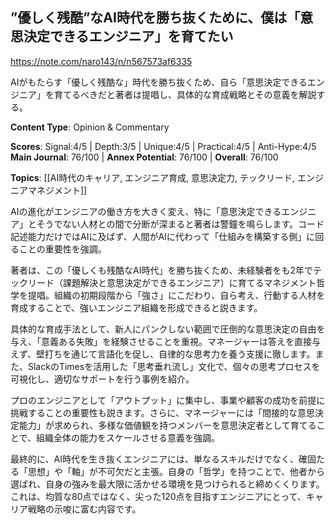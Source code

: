 ## ”優しく残酷”なAI時代を勝ち抜くために、僕は「意思決定できるエンジニア」を育てたい

https://note.com/naro143/n/n567573af6335

AIがもたらす「優しく残酷な」時代を勝ち抜くため、自ら「意思決定できるエンジニア」を育てるべきだと著者は提唱し、具体的な育成戦略とその意義を解説する。

**Content Type**: Opinion & Commentary

**Scores**: Signal:4/5 | Depth:3/5 | Unique:4/5 | Practical:4/5 | Anti-Hype:4/5
**Main Journal**: 76/100 | **Annex Potential**: 76/100 | **Overall**: 76/100

**Topics**: [[AI時代のキャリア, エンジニア育成, 意思決定力, テックリード, エンジニアマネジメント]]

AIの進化がエンジニアの働き方を大きく変え、特に「意思決定できるエンジニア」とそうでない人材との間で分断が深まると著者は警鐘を鳴らします。コード記述能力だけではAIに及ばず、人間がAIに代わって「仕組みを構築する側」に回ることの重要性を強調。

著者は、この「優しくも残酷なAI時代」を勝ち抜くため、未経験者をも2年でテックリード（課題解決と意思決定ができるエンジニア）に育てるマネジメント哲学を提唱。組織の初期段階から「強さ」にこだわり、自ら考え、行動する人材を育成することで、強いエンジニア組織を形成できると説きます。

具体的な育成手法として、新人にパンクしない範囲で圧倒的な意思決定の自由を与え、「意義ある失敗」を経験させることを重視。マネージャーは答えを直接与えず、壁打ちを通じて言語化を促し、自律的な思考力を養う支援に徹します。また、SlackのTimesを活用した「思考垂れ流し」文化で、個々の思考プロセスを可視化し、適切なサポートを行う事例を紹介。

プロのエンジニアとして「アウトプット」に集中し、事業や顧客の成功を前提に挑戦することの重要性も説きます。さらに、マネージャーには「間接的な意思決定能力」が求められ、多様な価値観を持つメンバーを意思決定者として育てることで、組織全体の能力をスケールさせる意義を強調。

最終的に、AI時代を生き抜くエンジニアには、単なるスキルだけでなく、確固たる「思想」や「軸」が不可欠だと主張。自身の「哲学」を持つことで、他者から選ばれ、自身の強みを最大限に活かせる環境を見つけられると締めくくります。これは、均質な80点ではなく、尖った120点を目指すエンジニアにとって、キャリア戦略の示唆に富む内容です。